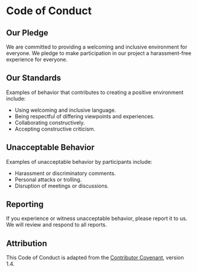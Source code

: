 # Code of Conduct

## Our Pledge

We are committed to providing a welcoming and inclusive environment for everyone. We pledge to make participation in our project a harassment-free experience for everyone.

## Our Standards

Examples of behavior that contributes to creating a positive environment include:

- Using welcoming and inclusive language.
- Being respectful of differing viewpoints and experiences.
- Collaborating constructively.
- Accepting constructive criticism.

## Unacceptable Behavior

Examples of unacceptable behavior by participants include:

- Harassment or discriminatory comments.
- Personal attacks or trolling.
- Disruption of meetings or discussions.

## Reporting

If you experience or witness unacceptable behavior, please report it to us. We will review and respond to all reports.

## Attribution

This Code of Conduct is adapted from the [Contributor Covenant](https://www.contributor-covenant.org/), version 1.4.
